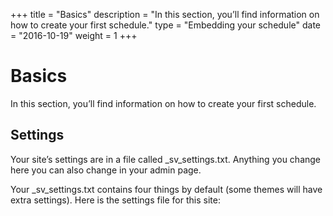 +++
title           = "Basics"
description     = "In this section, you’ll find information on how to create your first schedule."
type            = "Embedding your schedule"
date            = "2016-10-19"
weight          = 1
+++

# Basics
In this section, you’ll find information on how to create your first schedule.

## Settings
Your site’s settings are in a file called _sv_settings.txt. Anything you change here you can also change in your admin page.

Your _sv_settings.txt contains four things by default (some themes will have extra settings). Here is the settings file for this site:

